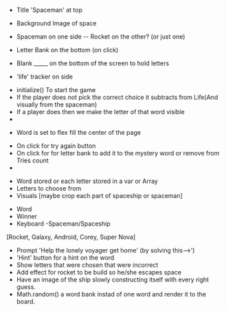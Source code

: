 <!-- Space...The Final Frontier -->

<!-- Appearance -->
- Title 'Spaceman' at top 

- Background Image of space

- Spaceman on one side -- Rocket on the other? (or just one)

- Letter Bank on the bottom (on click)

- Blank _____ on the bottom of the screen to hold letters

- 'life' tracker on side



<!-- /*----- functions -----*/ -->
- initialize() To start the game
- If the player does not pick the correct choice it subtracts from Life(And visually from the spaceman)
- If a player does then we make the letter of that word visible
-

<!-- Hidden to none hidden -->
- Word is set to flex fill the center of the page


<!-- On click  -->
- On click for try again button
- On click for for letter bank to add it to the mystery word or remove from Tries count
- 


<!-- Constants -->
- Word stored or each letter stored in a var or Array
- Letters to choose from 
- Visuals [maybe crop each part of spaceship or spaceman]


<!-- App's state (variables) -->
- Word
- Winner
- Keyboard
-Spaceman/Spaceship

<!-- Possible Word(s) -->
[Rocket, Galaxy, Android, Corey, Super Nova]

<!-- ICE BOX(least to most difficult) --> 
- Prompt 'Help the lonely voyager get home' (by solving this-->')
- 'Hint' button for a hint on the word
- Show letters that were chosen that were incorrect
- Add effect for rocket to be build so he/she escapes space
- Have an image of the ship slowly constructing itself with every right guess.
- Math.random() a word bank instad of one word and render it to the board.